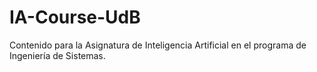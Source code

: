 # IA-Course-UdB
Contenido para la Asignatura de Inteligencia Artificial en el programa de Ingeniería de Sistemas. 
